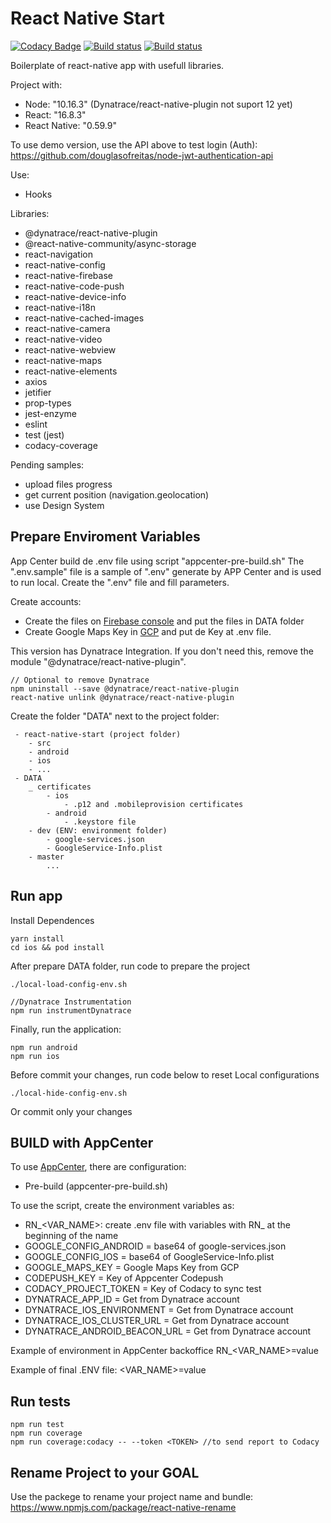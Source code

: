 # React Native Start 

[![Codacy Badge](https://api.codacy.com/project/badge/Coverage/a5db3937935a42b0941411f9750152ca)](https://www.codacy.com/manual/douglasofreitas/react-native-start_2?utm_source=github.com&utm_medium=referral&utm_content=natura-cosmeticos/react-native-start&utm_campaign=Badge_Coverage)
[![Build status](https://build.appcenter.ms/v0.1/apps/fa1d2c09-f10c-4f58-9733-e231fa9a8218/branches/dev/badge)](https://appcenter.ms)
[![Build status](https://build.appcenter.ms/v0.1/apps/187dde4d-1402-48ee-947f-686ae36c4c85/branches/dev/badge)](https://appcenter.ms)

Boilerplate of react-native app with usefull libraries.

Project with:

* Node: "10.16.3" (Dynatrace/react-native-plugin not suport 12 yet)
* React: "16.8.3"
* React Native: "0.59.9"

To use demo version, use the API above to test login (Auth):
https://github.com/douglasofreitas/node-jwt-authentication-api

Use:
* Hooks

Libraries: 
* @dynatrace/react-native-plugin
* @react-native-community/async-storage
* react-navigation
* react-native-config
* react-native-firebase
* react-native-code-push
* react-native-device-info
* react-native-i18n
* react-native-cached-images
* react-native-camera
* react-native-video
* react-native-webview
* react-native-maps
* react-native-elements
* axios
* jetifier
* prop-types
* jest-enzyme
* eslint
* test (jest)
* codacy-coverage

Pending samples:
* upload files progress
* get current position (navigation.geolocation)
* use Design System


## Prepare Enviroment Variables

App Center build de .env file using script "appcenter-pre-build.sh"
The ".env.sample" file is a sample of ".env" generate by APP Center and is used to run local.
Create the ".env" file and fill parameters.

Create accounts:

* Create the files on [Firebase console](https://console.firebase.google.com) and put the files in DATA folder
* Create Google Maps Key in [GCP](https://console.cloud.google.com) and put de Key at .env file.

This version has Dynatrace Integration. If you don't need this, remove the module "@dynatrace/react-native-plugin". 

```
// Optional to remove Dynatrace
npm uninstall --save @dynatrace/react-native-plugin
react-native unlink @dynatrace/react-native-plugin
```

Create the folder "DATA" next to the project folder:

```
 - react-native-start (project folder)
    - src
    - android
    - ios
    - ...
 - DATA
    _ certificates
        - ios
            - .p12 and .mobileprovision certificates 
        - android
            - .keystore file
    - dev (ENV: environment folder)
        - google-services.json
        - GoogleService-Info.plist
    - master 
        ...
```

## Run app

Install Dependences
```
yarn install
cd ios && pod install
```

After prepare DATA folder, run code to prepare the project
```
./local-load-config-env.sh

//Dynatrace Instrumentation
npm run instrumentDynatrace
```

Finally, run the application:
```
npm run android
npm run ios
```


Before commit your changes, run code below to reset Local configurations
```
./local-hide-config-env.sh
```
Or commit only your changes


## BUILD with AppCenter

To use [AppCenter](https://appcenter.ms), there are configuration:

* Pre-build (appcenter-pre-build.sh)

To use the script, create the environment variables as:
* RN_<VAR_NAME>: create .env file with variables with RN_ at the beginning of the name
* GOOGLE_CONFIG_ANDROID = base64 of google-services.json
* GOOGLE_CONFIG_IOS = base64 of GoogleService-Info.plist
* GOOGLE_MAPS_KEY = Google Maps Key from GCP
* CODEPUSH_KEY = Key of Appcenter Codepush
* CODACY_PROJECT_TOKEN = Key of Codacy to sync test
* DYNATRACE_APP_ID = Get from Dynatrace account
* DYNATRACE_IOS_ENVIRONMENT = Get from Dynatrace account
* DYNATRACE_IOS_CLUSTER_URL = Get from Dynatrace account
* DYNATRACE_ANDROID_BEACON_URL = Get from Dynatrace account

Example of environment in AppCenter backoffice
RN_<VAR_NAME>=value

Example of final .ENV file:
<VAR_NAME>=value

## Run tests

```
npm run test
npm run coverage
npm run coverage:codacy -- --token <TOKEN> //to send report to Codacy
```

## Rename Project to your GOAL

Use the packege to rename your project name and bundle:
https://www.npmjs.com/package/react-native-rename
